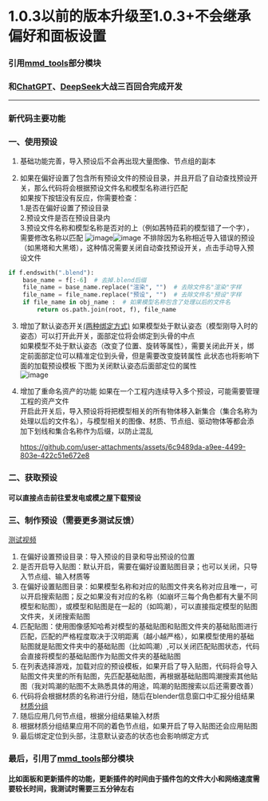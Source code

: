 # 1.0.3以前的版本升级至1.0.3+不会继承偏好和面板设置

### 引用[mmd_tools](https://github.com/MMD-Blender/blender_mmd_tools)部分模块
### 和[ChatGPT](https://chatgpt.com/)、[DeepSeek](https://chat.deepseek.com/)大战三百回合完成开发
---
### 新代码主要功能
### 一、使用预设
1. 基础功能完善，导入预设后不会再出现大量图像、节点组的副本
   
2. 如果在偏好设置了包含所有预设文件的预设目录，并且开启了自动查找预设开关，那么代码将会根据预设文件名和模型名称进行匹配  
如果按下按钮没有反应，你需要检查：  
1.是否在偏好设置了预设目录  
2.预设文件是否在预设目录内  
3.预设文件名称和模型名称是否对的上（例如茜特菈莉的模型错了一个字），需要修改名称以匹配
![image](https://github.com/user-attachments/assets/9d73da1b-0d19-48b8-89be-6f282386d39a)![image](https://github.com/user-attachments/assets/257520f0-2710-40aa-bf40-760cd8b4f951)
不排除因为名称相近导入错误的预设（如黑塔和大黑塔），这种情况需要关闭自动查找预设开关，点击手动导入预设文件
```python
if f.endswith(".blend"):
    base_name = f[:-6]  # 去掉.blend后缀
    file_name = base_name.replace("渲染", "")  # 去除文件名"渲染"字样
    file_name = file_name.replace("预设", "")  # 去除文件名"预设"字样
    if file_name in obj_name :  # 如果模型名称包含了处理以后的文件名
        return os.path.join(root, f), file_name
```
3. 增加了默认姿态开关[(两种绑定方式)](https://github.com/wulutuolaman-username/import-xiaoer/blob/main/general/bind_bone.py)
   如果模型处于默认姿态（模型刚导入时的姿态）可以打开此开关，面部定位将会绑定到头骨的中点  
   如果模型不处于默认姿态（改变了位置、旋转等属性），需要关闭此开关，绑定前面部定位可以精准定位到头骨，但是需要改变旋转属性
   此状态也将影响下面的加载预设模板
   下图为关闭默认姿态后面部定位的属性  
   ![image](https://github.com/user-attachments/assets/b0d563a1-1e84-4589-9ca5-60b3d6180f49)  

5. 增加了重命名资产的功能
   如果在一个工程内连续导入多个预设，可能需要管理工程的资产文件  
   开启此开关后，导入预设将将把模型相关的所有物体移入新集合（集合名称为处理以后的文件名），与模型相关的图像、材质、节点组、驱动物体等都会添加下划线和集合名称作为后缀，以防止混乱
   
   https://github.com/user-attachments/assets/6c9489da-a9ee-4499-803e-422c51e672e8


### 二、获取预设
#### 可以直接点击前往爱发电或模之屋下载预设

### 三、制作预设（需要更多测试反馈）  
[测试视频](https://www.douyin.com/user/self?from_tab_name=main&modal_id=7496099121774775579)
1. 在偏好设置预设目录：导入预设的目录和导出预设的位置
2. 是否开启导入贴图：默认开启，需要在偏好设置贴图目录；也可以关闭，只导入节点组、输入材质等
3. 在偏好设置贴图目录：如果模型名称和对应的贴图文件夹名称对应且唯一，可以开启搜索贴图；反之如果没有对应的名称（如崩坏三每个角色都有大量不同模型和贴图），或模型和贴图是在一起的（如鸣潮），可以直接指定模型的贴图文件夹，关闭搜索贴图
4. 匹配贴图：使用图像感知哈希对模型的基础贴图和贴图文件夹的基础贴图进行匹配，匹配的严格程度取决于汉明距离（越小越严格），如果模型使用的基础贴图就是贴图文件夹中的基础贴图（比如鸣潮）,可以关闭匹配贴图状态，代码会直接将模型的基础贴图作为贴图文件夹的基础贴图
5. 在列表选择游戏，加载对应的预设模板，如果开启了导入贴图，代码将会导入贴图文件夹里的所有贴图，先匹配基础贴图，再根据基础贴图鸣潮搜索其他贴图（我对鸣潮的贴图不太熟悉具体的用途，鸣潮的贴图搜索以后还需要改善）
6. 代码将会根据材质的名称进行分组，随后在blender信息窗口中汇报分组结果 [材质分组](https://github.com/wulutuolaman-username/import-xiaoer/blob/main/material/material_sort.py)
7. 随后应用几何节点组，根据分组结果输入材质
8. 根据材质分组结果应用不同的着色节点组，如果开启了导入贴图还会应用贴图
9. 最后绑定定位到头部，注意默认姿态的状态也会影响绑定方式

### 最后，引用了[mmd_tools](https://github.com/MMD-Blender/blender_mmd_tools)部分模块
#### 比如面板和更新插件的功能，更新插件的时间由于插件包的文件大小和网络速度需要较长时间，我测试时需要三五分钟左右


